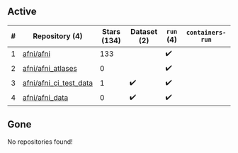 ## Active
| # | Repository (4) | Stars (134) | Dataset (2) | `run` (4) | `containers-run` |
| --- | --- | --- | --- | --- | --- |
| 1 | [afni/afni](https://github.com/afni/afni) | 133 |  | :heavy_check_mark: |  |
| 2 | [afni/afni_atlases](https://github.com/afni/afni_atlases) | 0 |  | :heavy_check_mark: |  |
| 3 | [afni/afni_ci_test_data](https://github.com/afni/afni_ci_test_data) | 1 | :heavy_check_mark: | :heavy_check_mark: |  |
| 4 | [afni/afni_data](https://github.com/afni/afni_data) | 0 | :heavy_check_mark: | :heavy_check_mark: |  |

## Gone
No repositories found!
